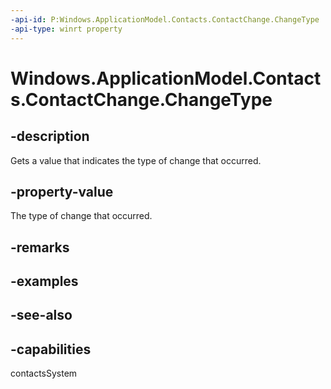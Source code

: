 ```yaml
---
-api-id: P:Windows.ApplicationModel.Contacts.ContactChange.ChangeType
-api-type: winrt property
---
```


<!-- Property syntax
public Windows.ApplicationModel.Contacts.ContactChangeType ChangeType { get; }
-->

# Windows.ApplicationModel.Contacts.ContactChange.ChangeType

## -description
Gets a value that indicates the type of change that occurred.

## -property-value
The type of change that occurred.

## -remarks

## -examples

## -see-also

## -capabilities
contactsSystem
